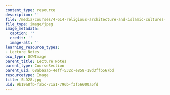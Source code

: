 ```yaml
---
content_type: resource
description: ''
file: /media/courses/4-614-religious-architecture-and-islamic-cultures-fall-2002/9b19a8fbfabc71a1796bf3f56600a5fd_SLD28.jpg
file_type: image/jpeg
image_metadata:
  caption: ''
  credit: ''
  image-alt: ''
learning_resource_types:
- Lecture Notes
ocw_type: OCWImage
parent_title: Lecture Notes
parent_type: CourseSection
parent_uid: 68abeaab-4eff-532c-e858-18d3ffb567bd
resourcetype: Image
title: SLD28.jpg
uid: 9b19a8fb-fabc-71a1-796b-f3f56600a5fd
---
```

